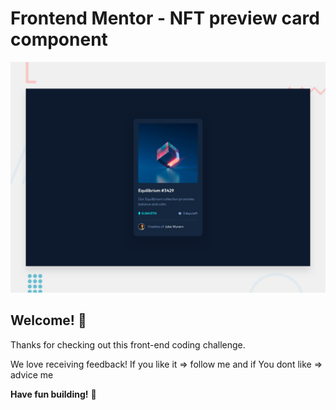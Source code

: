 # Frontend Mentor - NFT preview card component

![Design preview for the NFT preview card component coding challenge](./design/desktop-preview.jpg)

## Welcome! 👋

Thanks for checking out this front-end coding challenge.

We love receiving feedback! If you like it  => follow me and if You dont like => advice me

**Have fun building!** 🚀
